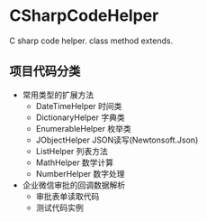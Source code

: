 # CSharpCodeHelper
C sharp code helper. class method extends.


## 项目代码分类

- 常用类型的扩展方法
  - DateTimeHelper 时间类
  - DictionaryHelper 字典类
  - EnumerableHelper 枚举类
  - JObjectHelper JSON读写(Newtonsoft.Json)
  - ListHelper 列表方法
  - MathHelper 数学计算
  - NumberHelper 数字处理
- 企业微信审批的回调数据解析
  - 审批表单读取代码
  - 测试代码实例
